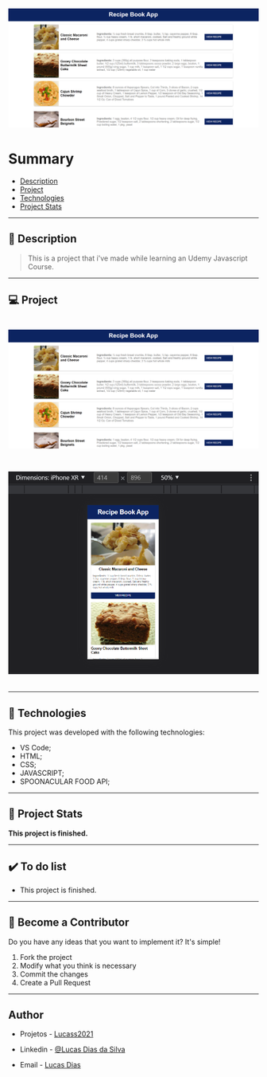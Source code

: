 <h1 align="center">
    <img src="./git/git01.png"/>
</h1>

# Summary

- [Description](#📝-Description)
- [Project](#💻-Project)
- [Technologies](#🚀-Technologies)
- [Project Stats](#🎯-Project-Stats)

---

## 📝 Description

> This is a project that i've made while learning an Udemy Javascript Course.



---

## 💻 Project

<h1 align="center">
    <img src="./git/git01.png"/>
</h1>
<h1 align="center">
    <img src="./git/git02.png"/>




---

## 🚀 Technologies
This project was developed with the following technologies:
* VS Code;
* HTML;
* CSS;
* JAVASCRIPT;
* SPOONACULAR FOOD API;



---

## 🎯 Project Stats

<strong>This project is finished.</strong>


---

## :heavy_check_mark: To do list

- This project is finished.

---

## :handshake: Become a Contributor

Do you have any ideas that you want to implement it? It's simple!

1. Fork the project
2. Modify what you think is necessary
3. Commit the changes
4. Create a Pull Request

---

## Author

- Projetos - [Lucass2021](https://github.com/Lucass2021)

- Linkedin - [@Lucas Dias da Silva](https://www.linkedin.com/in/lucas-dias-da-silva-118954199/)

- Email - [Lucas Dias](mailto:lucas.allx@hotmail.com")
